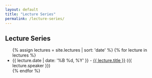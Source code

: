 ```yaml
---
layout: default
title: "Lecture Series"
permalink: /lecture-series/
---
```


<h2 class="page-title">Lecture Series</h2>
<ul class="lecture-series-list">
  {% assign lectures = site.lectures | sort: 'date' %}
  {% for lecture in lectures %}
  <li>{{ lecture.date | date: '%B %d, %Y' }} - <a href="{{ lecture.url | relative_url }}">{{ lecture.title }}</a> ({{ lecture.speaker }})</li>
  {% endfor %}
</ul>

